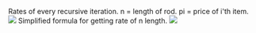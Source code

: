 Rates of every recursive iteration.
n = length of rod.
pi = price of i'th item.
![](../../../../../Documents/2.jpg)
Simplified formula for getting rate of n length.
![](../../../../../Documents/1.jpg)